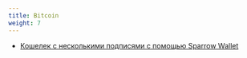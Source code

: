 ```yaml
---
title: Bitcoin
weight: 7
---
```


- [Кошелек с несколькими подписями с помощью Sparrow Wallet](bitcoin/multisig-2-3)